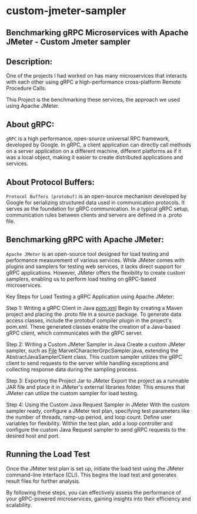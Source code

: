 # custom-jmeter-sampler

## Benchmarking gRPC Microservices with Apache JMeter - Custom Jmeter sampler

## Description:

One of the projects I had worked on has many microservices that interacts with each other using gRPC a high-performance cross-platform Remote Procedure Calls.


This Project is the benchmarking these services, the approach we used using Apache JMeter.

## About gRPC:

`gRPC` is a high performance, open-source universal RPC framework, developed by Google. In gRPC, a client application can directly call methods on a server application on a different machine, different platforms as if it was a local object, making it easier to create distributed applications and services.

## About Protocol Buffers:

`Protocol Buffers (protobuf)` is an open-source mechanism developed by Google for serializing structured data used in communication protocols. It serves as the foundation for gRPC communication. In a typical gRPC setup, communication rules between clients and servers are defined in a .proto file. 

## Benchmarking gRPC with Apache JMeter:

`Apache JMeter` is an open-source tool designed for load testing and performance measurement of various services. While JMeter comes with plugins and samplers for testing web services, it lacks direct support for gRPC applications. However, JMeter offers the flexibility to create custom samplers, enabling us to perform load testing on gRPC-based microservices.

Key Steps for Load Testing a gRPC Application using Apache JMeter:

Step 1: Writing a gRPC Client in Java [pom.xml](POM.xml)
Begin by creating a Maven project and placing the .proto file in a source package. To generate data access classes, include the protobuf compiler plugin in the project's pom.xml. These generated classes enable the creation of a Java-based gRPC client, which communicates with the gRPC server.

Step 2: Writing a Custom JMeter Sampler in Java
Create a custom JMeter sampler, such as [File](custom-jmeter-sampler/src/main/java/org/example/marvel/characters/JMeter/MarvelCharacterGrpcSampler.java) MarvelCharacterGrpcSampler.java, extending the AbstractJavaSamplerClient class. This custom sampler utilizes the gRPC client to send requests to the server while handling exceptions and collecting response data during the sampling process.

Step 3: Exporting the Project Jar to JMeter
Export the project as a runnable JAR file and place it in JMeter's external libraries folder. This ensures that JMeter can utilize the custom sampler for load testing.

Step 4: Using the Custom Java Request Sampler in JMeter
With the custom sampler ready, configure a JMeter test plan, specifying test parameters like the number of threads, ramp-up period, and loop count. Define user variables for flexibility. Within the test plan, add a loop controller and configure the custom Java Request sampler to send gRPC requests to the desired host and port.

## Running the Load Test
Once the JMeter test plan is set up, initiate the load test using the JMeter command-line interface (CLI). This begins the load test and generates result files for further analysis.

By following these steps, you can effectively assess the performance of your gRPC-powered microservices, gaining insights into their efficiency and scalability.


